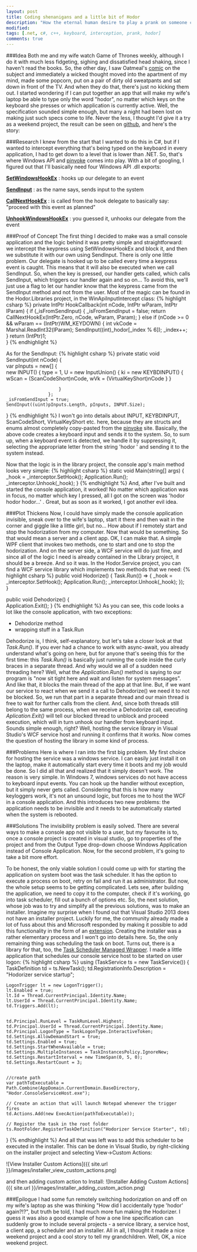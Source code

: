 ```yaml
---
layout: post
title: Coding shenanigans and a little bit of Hodor
description: "How the eternal human desire to play a prank on someone can lead to fun weekend projects."
modified:
tags: [.net, c#, c++, keyboard, interception, prank, hodor]
comments: true
---
```


###Idea
Both me and my wife watch Game of Thrones weekly, although I do it with much less fidgeting, sighing and dissatisfied head shaking, since I haven't read the books. So, the other day, I saw Oatmeal's [comic](http://theoatmeal.com/quiz/got_character) on the subject and immediately a wicked thought moved into the apartment of my mind, made some popcorn, put on a pair of dirty old sweatpants and sat down in front of the TV. And when they do that, there's just no kicking them out. I started wondering if I can put together an app that will make my wife's laptop be able to type only the word "hodor", no matter which keys on the keyboard she presses or which application is currently active. Well, the specification sounded simple enough, but many a night had been lost on making just such specs come to life. Never the less, I thought I'd give it a try as a weekend project, the result can be seen on [github](https://github.com/drazmazen/Hodorizer), and here's the story:

###Research
I knew from the start that I wanted to do this in C#, but if I wanted to intercept everything that's being typed on the keyboard in every application, I had to get down to a level that is lower than .NET. So, that's where Windows API and [pinvoke](http://www.pinvoke.net/) comes into play. With a bit of googling, I figured out that I'll basically need four Windows API .dll exports:

__[SetWindowsHookEx](http://www.pinvoke.net/default.aspx/user32.setwindowshookex)__
: hooks up our delegate to an event

__[SendInput](http://www.pinvoke.net/default.aspx/user32.sendinput)__
: as the name says, sends input to the system

__[CallNextHookEx](http://www.pinvoke.net/default.aspx/user32.callnexthookex)__
: is called from the hook delegate to basically say: "proceed with this event as planned"

__[UnhookWindowsHookEx](http://www.pinvoke.net/default.aspx/user32.unhookwindowshookex)__
: you guessed it, unhooks our delegate from the event
 
###Proof of Concept
The first thing I decided to make was a small console application and the logic behind it was pretty simple and straightforward: we intercept the keypress using SetWindowsHookEx and block it, and then we substitute it with our own using SendInput. There is only one little problem. Our delegate is hooked up to be called every time a keypress event is caught. This means that it will also be executed when we call SendInput. So, when the key is pressed, our handler gets called, which calls SendInput, which triggers our handler again and so on... To avoid this, we'll just use a flag to let our handler know that the keypress came from the SendInput method and not from the user. Most of the magic can be found in the Hodor.Libraries project, in the WinApiInputIntercept class:
{% highlight csharp %}
private IntPtr HookCallback(int nCode, IntPtr wParam, IntPtr lParam)
{
    if (_isFromSendInput)
    {
        _isFromSendInput = false;
        return CallNextHookEx(IntPtr.Zero, nCode, wParam, lParam);
    }
    else if (nCode >= 0 && wParam == (IntPtr)WM_KEYDOWN)
    {
        int vkCode = Marshal.ReadInt32(lParam);
        SendInput((int)_hodor[_index % 6]);
        _index++;
    }
    return (IntPtr)1;            
}
{% endhighlight %}

As for the SendInput:
{% highlight csharp %}
private static void SendInput(int nCode)
{            
    var pInputs = new[]
                    {        
                        new INPUT()
                        {
                            type = 1,
                            U = new InputUnion()
                            {
                                ki = new KEYBDINPUT()
                                {
                                    wScan = (ScanCodeShort)nCode,
                                    wVk = (VirtualKeyShort)nCode
                                }
                            }
    
                        }
                    };
    _isFromSendInput = true;
    SendInput((uint)pInputs.Length, pInputs, INPUT.Size);
}
{% endhighlight %}
I won't go into details about INPUT, KEYBDINPUT, ScanCodeShort, VirtualKeyShort etc. here, because they are structs and enums almost completely copy-pasted from the [pinvoke](http://www.pinvoke.net/) site. Basically, the above code creates a keyboard input and sends it to the system. So, to sum up, when a keyboard event is detected, we handle it by suppressing it, selecting the appropriate letter from the string 'hodor ' and sending it to the system instead. 

Now that the logic is in the library project, the console app's main method looks very simple:
{% highlight csharp %}
static void Main(string[] args)
{
    _hook = _interceptor.SetHook();
    Application.Run();
    _interceptor.Unhook(_hook);
}
{% endhighlight %}
And, after I've built and started the console application, it worked! No matter which application was in focus, no matter which key I pressed, all I got on the screen was 'hodor hodor hodor...' . Great, but as soon as it worked, I got another evil idea.


###Plot Thickens
Now, I could have simply made the console application invisible, sneak over to the wife's laptop, start it there and then wait in the corner and giggle like a little girl, but no... How about if I remotely start and stop the hodorization from my computer. Now that would be something. So that would mean a server and a client app. OK, I can make that. A simple WPF client that invokes two methods, one to start and one to stop the hodorization. And on the server side, a WCF service will do just fine, and since all of the logic I need is already contained in the Library project, it should be a breeze.
And so it was. In the Hodor.Service project, you can find a WCF service library which implements two methods that we need:
{% highlight csharp %}
public void Hodorize()
{
    Task.Run(() =>
        {
            _hook = _interceptor.SetHook();
            Application.Run();
            _interceptor.Unhook(_hook);
        });            
}

public void Dehodorize()
{            
    Application.Exit();
}
{% endhighlight %}
As you can see, this code looks a lot like the console application, with two exceptions:

* Dehodorize method
* wrapping stuff in a Task.Run

Dehodorize is, I think, self-explanatory, but let's take a closer look at that _Task.Run()_. If you ever had a chance to work with async-await, you already understand what's going on here, but for anyone that's seeing this for the first time: this _Task.Run()_ is basically just running the code inside the curly braces in a separate thread. And why would we all of a sudden need threading here? Well, what the _Application.Run()_ method is saying to our program is "now sit tight here and wait and listen for system messages". And like that, it blocks the main thread of the app at that line. But, if we want our service to react when we send it a call to Dehodorize() we need it to not be blocked. So, we run that part in a separate thread and our main thread is free to wait for further calls from the client. And, since both threads still belong to the same process, when we receive a Dehodorize call, executing _Aplication.Exit()_ will tell our blocked thread to unblock and proceed execution, which will in turn unhook our handler from keyboard input. Sounds simple enough, right? Well, hosting the service library in Visual Studio's WCF service host and running it confirms that it works. Now comes the question of hosting the library in some kind of process.

###Problems
Here is where I ran into the first big problem. My first choice for hosting the service was a windows service. I can easily just install it on the laptop, make it automatically start every time it boots and my job would be done. So I did all that and realized that it simply doesn't work. The reason is very simple. In Windows 7, windows services do not have access to keyboard input events. You can hook up the handler without exception, but it simply never gets called. Considering that this is how many keyloggers work, it's not an unsound logic, but forces me to host the WCF in a console application. And this introduces two new problems: the application needs to be invisible and it needs to be automatically started when the system is rebooted.

###Solutions
The invisibility problem is easily solved. There are several ways to make a console app not  visible to a user, but my favourite is to, once a console project is created in visual studio, go to properties of the project and from the Output Type drop-down choose Windows Application instead of Console Application. Now, for the second problem, it's going to take a bit more effort.

To be honest, the only viable solution I could come up with for starting the application on system boot was the task scheduler. It has the option to execute a process on boot, retry on fail and run it as administrator. But now, the whole setup seems to be getting complicated. Lets see, after building the application, we need to copy it to the computer, check if it's working, go into task scheduler, fill out a bunch of options etc. So, the next solution, whose job was to try and simplify all the previous solutions, was to make an installer. Imagine my surprise when I found out that Visual Studio 2013 does not have an installer project. Luckily for me, the community already made a lot of fuss about this and Microsoft responded by making it possible to add this functionality in the form of an [extension](http://blogs.msdn.com/b/visualstudio/archive/2014/04/17/visual-studio-installer-projects-extension.aspx). Creating the installer was a rather elementary process and I won't go into details here. So, the only remaining thing was scheduling the task on boot. Turns out, there is a library for that, too, the [Task Scheduler Managed Wrapper](http://taskscheduler.codeplex.com/). I made a little application that schedules our console service host to be started on user logon:
{% highlight csharp %}
using (TaskService ts = new TaskService())
{
    TaskDefinition td = ts.NewTask();
    td.RegistrationInfo.Description = "Hodorizer service startup";


    LogonTrigger lt = new LogonTrigger();
    lt.Enabled = true;
    lt.Id = Thread.CurrentPrincipal.Identity.Name;
    lt.UserId = Thread.CurrentPrincipal.Identity.Name;                
    td.Triggers.Add(lt);


    td.Principal.RunLevel = TaskRunLevel.Highest;
    td.Principal.UserId = Thread.CurrentPrincipal.Identity.Name;
    td.Principal.LogonType = TaskLogonType.InteractiveToken;
    td.Settings.AllowDemandStart = true;
    td.Settings.Enabled = true;                
    td.Settings.StartWhenAvailable = true;
    td.Settings.MultipleInstances = TaskInstancesPolicy.IgnoreNew;
    td.Settings.RestartInterval = new TimeSpan(0, 5, 0);
    td.Settings.RestartCount = 3;
    

    //create path 
    var pathToExecutable = Path.Combine(AppDomain.CurrentDomain.BaseDirectory, "Hodor.ConsoleServiceHost.exe");

    // Create an action that will launch Notepad whenever the trigger fires
    td.Actions.Add(new ExecAction(pathToExecutable));

    // Register the task in the root folder
    ts.RootFolder.RegisterTaskDefinition("Hodorizer Service Starter", td);                
}
{% endhighlight %}
And all that was left was to add this scheduler to be executed in the installer. This can be done in Visual Studio, by right-clicking on the installer project and selecting View->Custom Actions:

![View Installer Custom Actions]({{ site.url }}/images/installer_view_custom_actions.png)

and then adding custom action to Install:
![Installer Adding Custom Actions]({{ site.url }}/images/installer_adding_custom_action.png)


###Epilogue
I had some fun remotely switching hodorization on and off on my wife's laptop as she was thinking "How did I accidentally type 'hodor' again?!?", but truth be told, I had much more fun making the Hodorizer. I guess it was also a good example of how a one line specification can suddenly grow to include several projects - a service library, a service host, a client app, a scheduler and an installer. All in all, I thought it made a nice weekend project and a cool story to tell my grandchildren. Well, OK, a nice weekend project.
